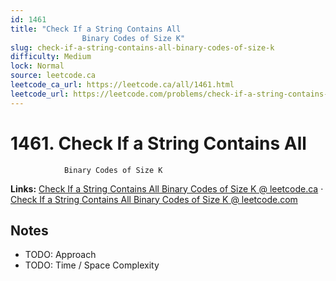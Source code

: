 ```yaml
--- 
id: 1461
title: "Check If a String Contains All
                Binary Codes of Size K"
slug: check-if-a-string-contains-all-binary-codes-of-size-k
difficulty: Medium
lock: Normal
source: leetcode.ca
leetcode_ca_url: https://leetcode.ca/all/1461.html
leetcode_url: https://leetcode.com/problems/check-if-a-string-contains-all-binary-codes-of-size-k/
---
```


# 1461. Check If a String Contains All
                Binary Codes of Size K

**Links:** [Check If a String Contains All
                Binary Codes of Size K @ leetcode.ca](https://leetcode.ca/all/1461.html) · [Check If a String Contains All
                Binary Codes of Size K @ leetcode.com](https://leetcode.com/problems/check-if-a-string-contains-all-binary-codes-of-size-k/)

## Notes
- TODO: Approach
- TODO: Time / Space Complexity
